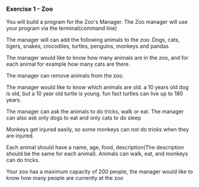 ### Exercise 1 - Zoo

You will build a program for the Zoo's Manager. The Zoo manager will use your program via the terminal(command line)

The manager will can add the following animals to the zoo:
Dogs, cats, tigers, snakes, crocodiles, turtles, penguins, monkeys and pandas

The manager would like to know how many animals are in the zoo, and for each animal for example how many cats are there.

The manager can remove animals from the zoo.

The manager would like to know which animals are old. a 10 years old dog is old, but a 10 year old turtle is young.
fun fact turtles can live up to 180 years.

The manager can ask the animals to do tricks, walk or eat. The manager can also ask only dogs to eat and only cats to do sleep

Monkeys get injured easily, so some monkeys can not do tricks when they are injured.

Each animal should have a name, age, food, description(The description should be the same for each animal).
Animals can walk, eat, and monkeys can do tricks.

Your zoo has a maximum capacity of 200 people, the manager would like to know how many people are currently at the zoo


